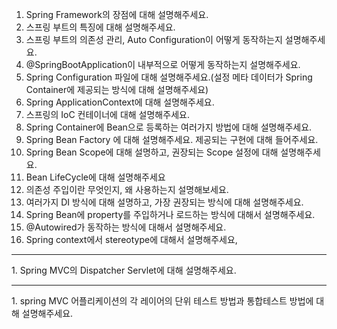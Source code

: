1. Spring Framework의 장점에 대해 설명해주세요.
2. 스프링 부트의 특징에 대해 설명해주세요.
3. 스프링 부트의 의존성 관리, Auto Configuration이 어떻게 동작하는지 설명해주세요.
4. @SpringBootApplication이 내부적으로 어떻게 동작하는지 설명해주세요.
5. Spring Configuration 파일에 대해 설명해주세요.(설정 메타 데이터가 Spring Container에 제공되는 방식에 대해 설명해주세요)
6. Spring ApplicationContext에 대해 설명해주세요.
7. 스프링의 IoC 컨테이너에 대해 설명해주세요.
8. Spring Container에 Bean으로 등록하는 여러가지 방법에 대해 설명해주세요.
9. Spring Bean Factory 에 대해 설명해주세요. 제공되는 구현에 대해 들어주세요.
10. Spring Bean Scope에 대해 설명하고, 권장되는 Scope 설정에 대해 설명해주세요.
11. Bean LifeCycle에 대해 설명해주세요
12. 의존성 주입이란 무엇인지, 왜 사용하는지 설명해보세요.
13. 여러가지 DI 방식에 대해 설명하고, 가장 권장되는 방식에 대해 설명해주세요.
14. Spring Bean에 property를 주입하거나 로드하는 방식에 대해서 설명해주세요.
15. @Autowired가 동작하는 방식에 대해서 설명해주세요.
16. Spring context에서 stereotype에 대해서 설명해주세요,

<hr>
1. Spring MVC의 Dispatcher Servlet에 대해 설명해주세요.
<hr>
1. spring MVC 어플리케이션의 각 레이어의 단위 테스트 방법과 통합테스트 방법에 대해 설명해주세요. 

